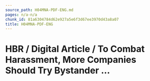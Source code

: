 ```yaml
---
source_path: H04MNA-PDF-ENG.md
pages: n/a-n/a
chunk_id: 81a6304784d62e927a5e6f3d67ee3970d43a8a07
title: H04MNA-PDF-ENG
---
```

# HBR / Digital Article / To Combat Harassment, More Companies Should Try Bystander …
